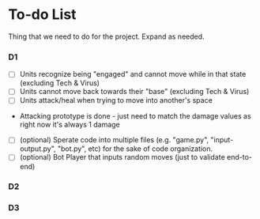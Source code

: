 # To-do List
Thing that we need to do for the project. Expand as needed.

### D1
- [ ] Units recognize being "engaged" and cannot move while in that state (excluding Tech & Virus)
- [ ] Units cannot move back towards their "base" (excluding Tech & Virus)
- [ ] Units attack/heal when trying to move into another's space
* Attacking prototype is done - just need to match the damage values as right now it's always 1 damage
- [ ] (optional) Sperate code into multiple files (e.g. "game.py", "input-output.py", "bot.py", etc) for the sake of code organization.
- [ ] (optional) Bot Player that inputs random moves (just to validate end-to-end)

### D2
### D3